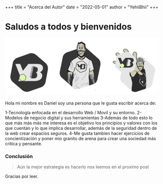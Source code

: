 +++
title = "Acerca del Autor"
date = "2022-05-01"
author = "YehiiBhii"
+++

# Saludos a todos y bienvenidos


![](https://github.com/DanyVeneno/yehiibhiiBlog/blob/master/public/img/jv-.png)

Hola mi nombre es Daniel soy una persona que le gusta escribir acerca de:

1-Tecnología enfocada en el desarrollo Web / Movil y su entorno.
2-Modelos de negocio digital y sus herramientas
3-Además de todo esto lo que más más más me interesa es el objetivo
  los principios y valores con los que cuentan y lo que implica desarrollar, además de la seguridad
  dentro de la web crear espacios seguros. 
4-Me gusta tambien hacer ejercicios de concientización y poner mio granito de arena para crear una sociedad más 
  critica y pensante. 
### Conclusión

>Aún la mejor estrategia es hacerlo nos leemos en el proximo post

Gracias por leer.
